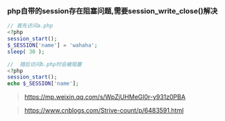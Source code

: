 ### php自带的session存在阻塞问题,需要session_write_close()解决

```php
// 首先访问a.php
<?php
session_start();
$_SESSION['name'] = 'wahaha';
sleep( 30 );

//  随后访问b.php时会被阻塞
<?php
session_start();
echo $_SESSION['name'];
```

> https://mp.weixin.qq.com/s/WpZjUHMeGl0r-y931z0PBA

> https://www.cnblogs.com/Strive-count/p/6483591.html

